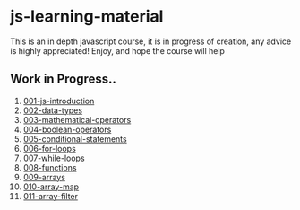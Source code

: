 # js-learning-material

This is an in depth javascript course, it is in progress of creation, any advice is highly appreciated!
Enjoy, and hope the course will help

## Work in Progress..

1. [001-js-introduction](https://github.com/puftare/js-learning-material/tree/master/001-js-introduction)
2. [002-data-types](https://github.com/puftare/js-learning-material/tree/master/002-data-types)
3. [003-mathematical-operators](https://github.com/puftare/js-learning-material/tree/master/003-mathematical-operators)
4. [004-boolean-operators](https://github.com/puftare/js-learning-material/tree/master/004-boolean-operators)
5. [005-conditional-statements](https://github.com/puftare/js-learning-material/tree/master/005-conditional-statements)
6. [006-for-loops](https://github.com/puftare/js-learning-material/tree/master/006-for-loops)
7. [007-while-loops](https://github.com/puftare/js-learning-material/tree/master/007-while-loops)
8. [008-functions](https://github.com/puftare/js-learning-material/tree/master/008-functions)
9. [009-arrays](https://github.com/puftare/js-learning-material/tree/master/009-arrays)
10. [010-array-map](https://github.com/puftare/js-learning-material/tree/master/010-array-map)
11. [011-array-filter](https://github.com/puftare/js-learning-material/tree/master/011-array-filter)
